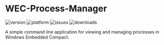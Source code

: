 # WEC-Process-Manager

![version](https://img.shields.io/github/v/release/SamuelNetherway460/WEC-Process-Manager)
![platform](https://img.shields.io/badge/platform-Windows%20Embedded%20Compact-orange)
![issues](https://img.shields.io/github/issues/SamuelNetherway460/WEC-Process-Manager)
![downloads](https://img.shields.io/github/downloads/SamuelNetherway460/WEC-Process-Manager/total)

A simple command line application for viewing and managing processes in Windows Embedded Compact.

